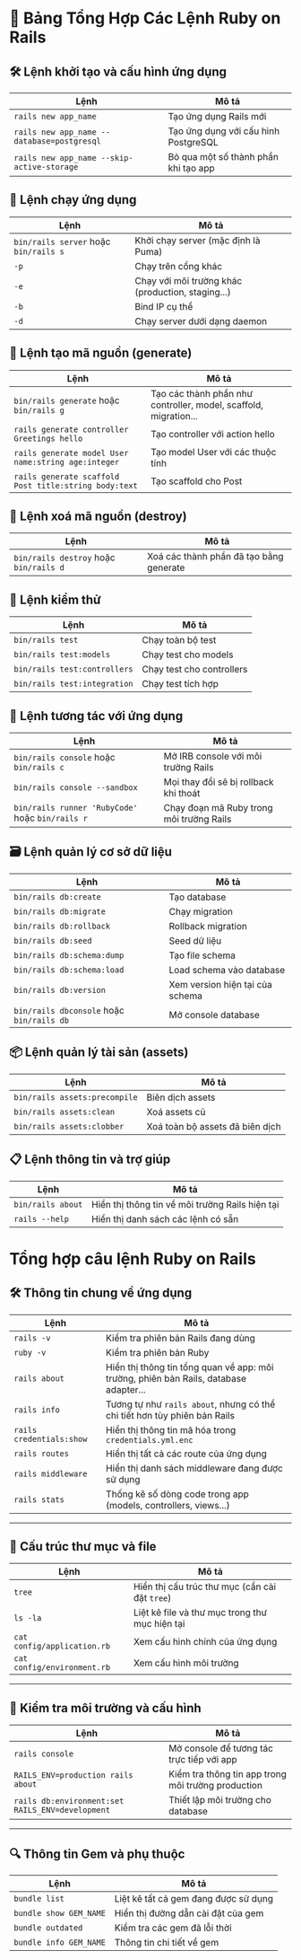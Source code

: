 # 🧾 Bảng Tổng Hợp Các Lệnh Ruby on Rails

## 🛠 Lệnh khởi tạo và cấu hình ứng dụng
| Lệnh | Mô tả |
|------|------|
| `rails new app_name` | Tạo ứng dụng Rails mới |
| `rails new app_name --database=postgresql` | Tạo ứng dụng với cấu hình PostgreSQL |
| `rails new app_name --skip-active-storage` | Bỏ qua một số thành phần khi tạo app |

## 🚀 Lệnh chạy ứng dụng
| Lệnh | Mô tả |
|------|------|
| `bin/rails server` hoặc `bin/rails s` | Khởi chạy server (mặc định là Puma) |
| `-p` | Chạy trên cổng khác |
| `-e` | Chạy với môi trường khác (production, staging...) |
| `-b` | Bind IP cụ thể |
| `-d` | Chạy server dưới dạng daemon |

## 🔧 Lệnh tạo mã nguồn (generate)
| Lệnh | Mô tả |
|------|------|
| `bin/rails generate` hoặc `bin/rails g` | Tạo các thành phần như controller, model, scaffold, migration... |
| `rails generate controller Greetings hello` | Tạo controller với action hello |
| `rails generate model User name:string age:integer` | Tạo model User với các thuộc tính |
| `rails generate scaffold Post title:string body:text` | Tạo scaffold cho Post |

## 🧹 Lệnh xoá mã nguồn (destroy)
| Lệnh | Mô tả |
|------|------|
| `bin/rails destroy` hoặc `bin/rails d` | Xoá các thành phần đã tạo bằng generate |

## 🧪 Lệnh kiểm thử
| Lệnh | Mô tả |
|------|------|
| `bin/rails test` | Chạy toàn bộ test |
| `bin/rails test:models` | Chạy test cho models |
| `bin/rails test:controllers` | Chạy test cho controllers |
| `bin/rails test:integration` | Chạy test tích hợp |

## 🧬 Lệnh tương tác với ứng dụng
| Lệnh | Mô tả |
|------|------|
| `bin/rails console` hoặc `bin/rails c` | Mở IRB console với môi trường Rails |
| `bin/rails console --sandbox` | Mọi thay đổi sẽ bị rollback khi thoát |
| `bin/rails runner 'RubyCode'` hoặc `bin/rails r` | Chạy đoạn mã Ruby trong môi trường Rails |

## 🗃️ Lệnh quản lý cơ sở dữ liệu
| Lệnh | Mô tả |
|------|------|
| `bin/rails db:create` | Tạo database |
| `bin/rails db:migrate` | Chạy migration |
| `bin/rails db:rollback` | Rollback migration |
| `bin/rails db:seed` | Seed dữ liệu |
| `bin/rails db:schema:dump` | Tạo file schema |
| `bin/rails db:schema:load` | Load schema vào database |
| `bin/rails db:version` | Xem version hiện tại của schema |
| `bin/rails dbconsole` hoặc `bin/rails db` | Mở console database |

## 📦 Lệnh quản lý tài sản (assets)
| Lệnh | Mô tả |
|------|------|
| `bin/rails assets:precompile` | Biên dịch assets |
| `bin/rails assets:clean` | Xoá assets cũ |
| `bin/rails assets:clobber` | Xoá toàn bộ assets đã biên dịch |

## 📋 Lệnh thông tin và trợ giúp
| Lệnh | Mô tả |
|------|------|
| `bin/rails about` | Hiển thị thông tin về môi trường Rails hiện tại |
| `rails --help` | Hiển thị danh sách các lệnh có sẵn |

# Tổng hợp câu lệnh Ruby on Rails

## 🛠 Thông tin chung về ứng dụng

| Lệnh | Mô tả |
|------|------|
| `rails -v` | Kiểm tra phiên bản Rails đang dùng |
| `ruby -v` | Kiểm tra phiên bản Ruby |
| `rails about` | Hiển thị thông tin tổng quan về app: môi trường, phiên bản Rails, database adapter... |
| `rails info` | Tương tự như `rails about`, nhưng có thể chi tiết hơn tùy phiên bản Rails |
| `rails credentials:show` | Hiển thị thông tin mã hóa trong `credentials.yml.enc` |
| `rails routes` | Hiển thị tất cả các route của ứng dụng |
| `rails middleware` | Hiển thị danh sách middleware đang được sử dụng |
| `rails stats` | Thống kê số dòng code trong app (models, controllers, views...) |

---

## 📁 Cấu trúc thư mục và file

| Lệnh | Mô tả |
|------|------|
| `tree` | Hiển thị cấu trúc thư mục (cần cài đặt `tree`) |
| `ls -la` | Liệt kê file và thư mục trong thư mục hiện tại |
| `cat config/application.rb` | Xem cấu hình chính của ứng dụng |
| `cat config/environment.rb` | Xem cấu hình môi trường |

---

## 🧪 Kiểm tra môi trường và cấu hình

| Lệnh | Mô tả |
|------|------|
| `rails console` | Mở console để tương tác trực tiếp với app |
| `RAILS_ENV=production rails about` | Kiểm tra thông tin app trong môi trường production |
| `rails db:environment:set RAILS_ENV=development` | Thiết lập môi trường cho database |

---

## 🔍 Thông tin Gem và phụ thuộc

| Lệnh | Mô tả |
|------|------|
| `bundle list` | Liệt kê tất cả gem đang được sử dụng |
| `bundle show GEM_NAME` | Hiển thị đường dẫn cài đặt của gem |
| `bundle outdated` | Kiểm tra các gem đã lỗi thời |
| `bundle info GEM_NAME` | Thông tin chi tiết về gem |


